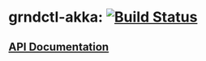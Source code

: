 # grndctl-akka: [![Build Status](https://travis-ci.org/mdisalvo/grndctl-akka.svg)](https://travis-ci.org/mdisalvo/grndctl-akka)
## [API Documentation](APIDocs.md)